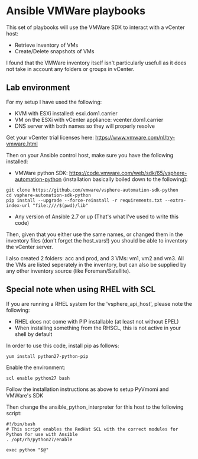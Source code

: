 # Ansible VMWare playbooks
This set of playbooks will use the VMWare SDK to interact with a vCenter host:

* Retrieve inventory of VMs
* Create/Delete snapshots of VMs

I found that the VMWare inventory itself isn't particularly usefull as it does not take in account any folders or groups in vCenter.

## Lab environment
For my setup I have used the following:

* KVM with ESXi installed: esxi.dom1.carrier
* VM on the ESXi with vCenter appliance: vcenter.dom1.carrier
* DNS server with both names so they will properly resolve

Get your vCenter trial licenses here: https://www.vmware.com/nl/try-vmware.html

Then on your Ansible control host, make sure you have the following installed:

* VMWare python SDK: https://code.vmware.com/web/sdk/65/vsphere-automation-python (installation basically boiled down to the following):
```
git clone https://github.com/vmware/vsphere-automation-sdk-python
cd vsphere-automation-sdk-python
pip install --upgrade --force-reinstall -r requirements.txt --extra-index-url "file:////$(pwd)/lib"
```
* Any version of Ansible 2.7 or up (That's what I've used to write this code)

Then, given that you either use the same names, or changed them in the inventory files (don't forget the host_vars!) you should be able to inventory the vCenter server.

I also created 2 folders: acc and prod, and 3 VMs: vm1, vm2 and vm3. All the VMs are listed seperately in the inventory, but can also be supplied by any other inventory source (like Foreman/Satellite).

## Special note when using RHEL with SCL
If you are running a RHEL system for the 'vsphere_api_host', please note the following:

* RHEL does not come with PIP installable (at least not without EPEL)
* When installing something from the RHSCL, this is not active in your shell by default

In order to use this code, install pip as follows:

```
yum install python27-python-pip
```

Enable the environment:

```
scl enable python27 bash
```

Follow the installation instructions as above to setup PyVmomi and VMWare's SDK

Then change the ansible_python_interpreter for this host to the following script:

```
#!/bin/bash
# This script enables the RedHat SCL with the correct modules for Python for use with Ansible
. /opt/rh/python27/enable

exec python "$@"
```
